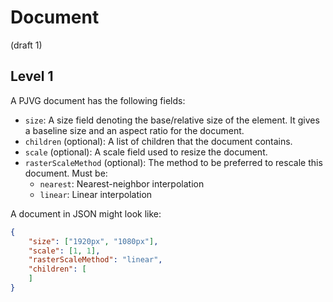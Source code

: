 # Document
(draft 1)

## Level 1
A PJVG document has the following fields:
- `size`: A size field denoting the base/relative size of the element. It gives a baseline size and an aspect ratio for the document.
- `children` (optional): A list of children that the document contains. 
- `scale` (optional): A scale field used to resize the document.
- `rasterScaleMethod` (optional): The method to be preferred to rescale this document. Must be:
	- `nearest`: Nearest-neighbor interpolation
	- `linear`: Linear interpolation

A document in JSON might look like:
```json
{
	"size": ["1920px", "1080px"],
	"scale": [1, 1],
	"rasterScaleMethod": "linear",
	"children": [
	]
}
```